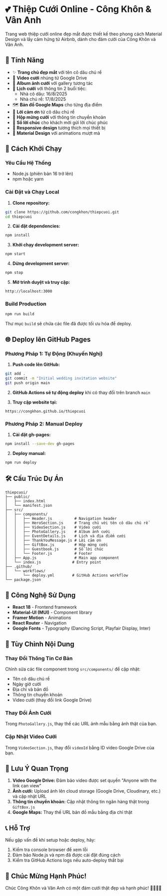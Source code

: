 # 💕 Thiệp Cưới Online - Công Khôn & Vân Anh

Trang web thiệp cưới online đẹp mắt được thiết kế theo phong cách Material Design và lấy cảm hứng từ Airbnb, dành cho đám cưới của Công Khôn và Vân Anh.

## 🌟 Tính Năng

- ✨ **Trang chủ đẹp mắt** với tên cô dâu chú rể
- 🎥 **Video cưới** nhúng từ Google Drive
- 📸 **Album ảnh cưới** với gallery tương tác
- 📅 **Lịch cưới** với thông tin 2 buổi tiệc:
  - Nhà cô dâu: 16/8/2025
  - Nhà chú rể: 17/8/2025
- 🗺️ **Bản đồ Google Maps** cho từng địa điểm
- 💌 **Lời cảm ơn** từ cô dâu chú rể
- 🎁 **Hộp mừng cưới** với thông tin chuyển khoản
- 📝 **Sổ lời chúc** cho khách mời gửi lời chúc phúc
- 📱 **Responsive design** tương thích mọi thiết bị
- 🎨 **Material Design** với animations mượt mà

## 🚀 Cách Khởi Chạy

### Yêu Cầu Hệ Thống
- Node.js (phiên bản 16 trở lên)
- npm hoặc yarn

### Cài Đặt và Chạy Local

1. **Clone repository:**
```bash
git clone https://github.com/congkhon/thiepcuoi.git
cd thiepcuoi
```

2. **Cài đặt dependencies:**
```bash
npm install
```

3. **Khởi chạy development server:**
```bash
npm start
```

4. **Dừng development server:**
```bash
npm stop
```

5. **Mở trình duyệt và truy cập:**
```
http://localhost:3000
```

### Build Production

```bash
npm run build
```

Thư mục `build` sẽ chứa các file đã được tối ưu hóa để deploy.

## 🌐 Deploy lên GitHub Pages

### Phương Pháp 1: Tự Động (Khuyến Nghị)

1. **Push code lên GitHub:**
```bash
git add .
git commit -m "Initial wedding invitation website"
git push origin main
```

2. **GitHub Actions sẽ tự động deploy** khi có thay đổi trên branch `main`

3. **Truy cập website tại:**
```
https://congkhon.github.io/thiepcuoi
```

### Phương Pháp 2: Manual Deploy

1. **Cài đặt gh-pages:**
```bash
npm install --save-dev gh-pages
```

2. **Deploy manual:**
```bash
npm run deploy
```

## 🛠️ Cấu Trúc Dự Án

```
thiepcuoi/
├── public/
│   ├── index.html
│   └── manifest.json
├── src/
│   ├── components/
│   │   ├── Header.js          # Navigation header
│   │   ├── HeroSection.js     # Trang chủ với tên cô dâu chú rể
│   │   ├── VideoSection.js    # Video cưới
│   │   ├── PhotoGallery.js    # Album ảnh cưới
│   │   ├── EventDetails.js    # Lịch và địa điểm cưới
│   │   ├── ThankYouMessage.js # Lời cảm ơn
│   │   ├── GiftBox.js         # Hộp mừng cưới
│   │   ├── Guestbook.js       # Sổ lời chúc
│   │   └── Footer.js          # Footer
│   ├── App.js                 # Main app component
│   └── index.js              # Entry point
├── .github/
│   └── workflows/
│       └── deploy.yml        # GitHub Actions workflow
└── package.json
```

## 🎨 Công Nghệ Sử Dụng

- **React 18** - Frontend framework
- **Material-UI (MUI)** - Component library
- **Framer Motion** - Animations
- **React Router** - Navigation
- **Google Fonts** - Typography (Dancing Script, Playfair Display, Inter)

## 📝 Tùy Chỉnh Nội Dung

### Thay Đổi Thông Tin Cơ Bản
Chỉnh sửa các file component trong `src/components/` để cập nhật:
- Tên cô dâu chú rể
- Ngày giờ cưới
- Địa chỉ và bản đồ
- Thông tin chuyển khoản
- Video cưới (thay đổi link Google Drive)

### Thay Đổi Ảnh Cưới
Trong `PhotoGallery.js`, thay thế các URL ảnh mẫu bằng ảnh thật của bạn.

### Cập Nhật Video Cưới
Trong `VideoSection.js`, thay đổi `videoId` bằng ID video Google Drive của bạn.

## 🚨 Lưu Ý Quan Trọng

1. **Video Google Drive:** Đảm bảo video được set quyền "Anyone with the link can view"
2. **Ảnh cưới:** Upload ảnh lên cloud storage (Google Drive, Cloudinary, etc.) và cập nhật URL
3. **Thông tin chuyển khoản:** Cập nhật thông tin ngân hàng thật trong `GiftBox.js`
4. **Google Maps:** Thay thế URL bản đồ mẫu bằng địa chỉ thật

## 📞 Hỗ Trợ

Nếu gặp vấn đề khi setup hoặc deploy, hãy:
1. Kiểm tra console browser để xem lỗi
2. Đảm bảo Node.js và npm đã được cài đặt đúng cách
3. Kiểm tra GitHub Actions logs nếu auto-deploy thất bại

## 💝 Chúc Mừng Hạnh Phúc!

Chúc Công Khôn và Vân Anh có một đám cưới thật đẹp và hạnh phúc! 🎉👰🤵💕

